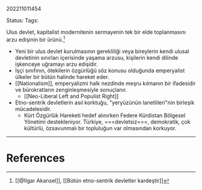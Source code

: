 202211011454

Status: 
Tags: 

Ulus devlet, kapitalist modernitenin sermayenin tek bir elde toplanmasını arzu edişinin bir ürünü.[^1]
- Yeni bir ulus devlet kurulmasının gerekliliği veya bireylerin kendi ulusal devletinin sınırları içerisinde yaşama arzusu, kişilerin kendi dilinde işkenceye uğramayı arzu edişidir.
- İşçi sınıfının, ötekilerin özgürlüğü söz konusu olduğunda emperyalist ülkeler bir bütün halinde hareket eder.
- [[Nationalism]], emperyalizmi halk nezdinde meşru kılmanın bir ifadesidir ve bürokratların zenginleşmesiyle sonuçlanır.
	- [[Neo-Liberal Left and Populist Right]]
- Etno-sentrik devletlerin asıl korktuğu, "yeryüzünün lanetlileri"nin birleşik mücadelesidir.
	- Kürt Özgürlük Hareketi hedef alınırken Federe Kürdistan Bölgesel Yönetimi destekleniyor. Türkiye, ===devletsiz===, demokratik, çok kültürlü, özsavunmalı bir topluluğun var olmasından korkuyor.
---
# References

[^1]: [[@Ilgar Akansel]], [[Bütün etno-sentrik devletler kardeştir]]